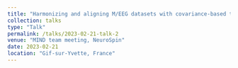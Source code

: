 ```yaml
---
title: "Harmonizing and aligning M/EEG datasets with covariance-based techniques to enhance predictive regression modeling"
collection: talks
type: "Talk"
permalink: /talks/2023-02-21-talk-2
venue: "MIND team meeting, NeuroSpin"
date: 2023-02-21
location: "Gif-sur-Yvette, France"
---
```

